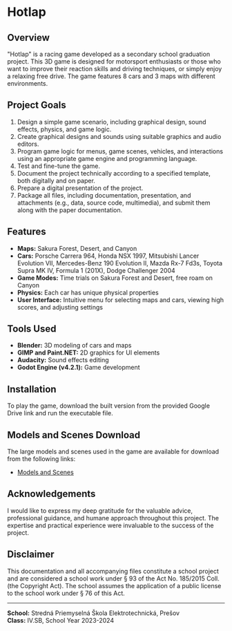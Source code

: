 # Hotlap

## Overview
"Hotlap" is a racing game developed as a secondary school graduation project. This 3D game is designed for motorsport enthusiasts or those who want to improve their reaction skills and driving techniques, or simply enjoy a relaxing free drive. The game features 8 cars and 3 maps with different environments.

## Project Goals
1. Design a simple game scenario, including graphical design, sound effects, physics, and game logic.
2. Create graphical designs and sounds using suitable graphics and audio editors.
3. Program game logic for menus, game scenes, vehicles, and interactions using an appropriate game engine and programming language.
4. Test and fine-tune the game.
5. Document the project technically according to a specified template, both digitally and on paper.
6. Prepare a digital presentation of the project.
7. Package all files, including documentation, presentation, and attachments (e.g., data, source code, multimedia), and submit them along with the paper documentation.

## Features
- **Maps:** Sakura Forest, Desert, and Canyon
- **Cars:** Porsche Carrera 964, Honda NSX 1997, Mitsubishi Lancer Evolution VII, Mercedes-Benz 190 Evolution II, Mazda Rx-7 Fd3s, Toyota Supra MK IV, Formula 1 (201X), Dodge Challenger 2004
- **Game Modes:** Time trials on Sakura Forest and Desert, free roam on Canyon
- **Physics:** Each car has unique physical properties
- **User Interface:** Intuitive menu for selecting maps and cars, viewing high scores, and adjusting settings

## Tools Used
- **Blender:** 3D modeling of cars and maps
- **GIMP and Paint.NET:** 2D graphics for UI elements
- **Audacity:** Sound effects editing
- **Godot Engine (v4.2.1):** Game development

## Installation
To play the game, download the built version from the provided Google Drive link and run the executable file.

## Models and Scenes Download
The large models and scenes used in the game are available for download from the following links:
- [Models and Scenes](https://drive.google.com/drive/folders/1oBKJPeOoBzqRUjrgeC1EAp0sTeT4XfaA?usp=drive_link)

## Acknowledgements
I would like to express my deep gratitude for the valuable advice, professional guidance, and humane approach throughout this project. The expertise and practical experience were invaluable to the success of the project.

## Disclaimer
This documentation and all accompanying files constitute a school project and are considered a school work under § 93 of the Act No. 185/2015 Coll. (the Copyright Act). The school assumes the application of a public license to the school work under § 76 of this Act.

---

**School:** Stredná Priemyselná Škola Elektrotechnická, Prešov  
**Class:** IV.SB, School Year 2023-2024
